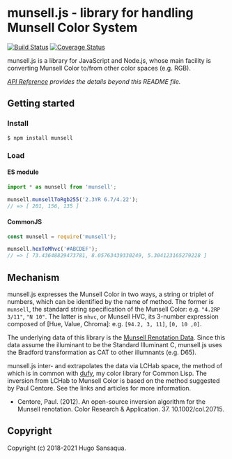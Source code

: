 # munsell.js - library for handling Munsell Color System

[![Build Status](https://github.com/privet-kitty/munsell.js/actions/workflows/ci-master.yml/badge.svg)](https://github.com/privet-kitty/munsell.js/actions)
[![Coverage Status](https://coveralls.io/repos/github/privet-kitty/munsell.js/badge.svg?branch=master)](https://coveralls.io/github/privet-kitty/munsell.js?branch=master)

munsell.js is a library for JavaScript and Node.js, whose main facility is converting Munsell Color to/from other color spaces (e.g. RGB).

_[API Reference](https://privet-kitty.github.io/munsell.js/) provides the details beyond this README file._

## Getting started

### Install

```
$ npm install munsell
```

### Load

#### ES module

```javascript
import * as munsell from 'munsell';

munsell.munsellToRgb255('2.3YR 6.7/4.22');
// => [ 201, 156, 135 ]
```

#### CommonJS

```javascript
const munsell = require('munsell');

munsell.hexToMhvc('#ABCDEF');
// => [ 73.43648829473781, 8.05763439330249, 5.304123165279228 ]
```

## Mechanism

munsell.js expresses the Munsell Color in two ways, a string or triplet of numbers, which can be identified by the name of method. The former is `munsell`, the standard string specification of the Munsell Color: e.g. `"4.2RP 3/11"`, `"N 10"`. The latter is `mhvc`, or Munsell HVC, its 3-number expression composed of [Hue, Value, Chroma]: e.g. `[94.2, 3, 11]`, `[0, 10 ,0]`.

The underlying data of this library is the [Munsell Renotation Data](https://www.rit.edu/cos/colorscience/rc_munsell_renotation.php). Since this data assume the illuminant to be the Standard Illuminant C, munsell.js uses the Bradford transformation as CAT to other illumnants (e.g. D65).

munsell.js inter- and extrapolates the data via LCHab space, the method of which is in common with [dufy](https://github.com/privet-kitty/dufy), my color library for Common Lisp. The inversion from LCHab to Munsell Color is based on the method suggested by Paul Centore. See the links and articles for more information.

- Centore, Paul. (2012). An open-source inversion algorithm for the Munsell renotation. Color Research & Application. 37. 10.1002/col.20715.

## Copyright

Copyright (c) 2018-2021 Hugo Sansaqua.
